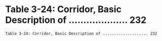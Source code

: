 # Table 3-24: Corridor, Basic Description of .................... 232

```
Table 3-24: Corridor, Basic Description of .................... 232
```
